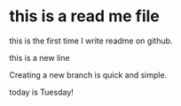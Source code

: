 # this is a read me file

this is the first time I write readme on github.

this is a new line

Creating a new branch is quick and simple.

today is Tuesday!
